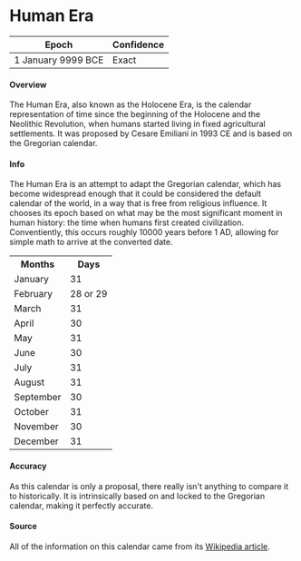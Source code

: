 # Human Era

| Epoch             | Confidence |
| ----------------- | ---------- |
| 1 January 9999 BCE | Exact       |

#### Overview

The Human Era, also known as the Holocene Era, is the calendar representation of time since the beginning of the Holocene and the Neolithic Revolution, when humans started living in fixed agricultural settlements. It was proposed by Cesare Emiliani in 1993 CE and is based on the Gregorian calendar.

#### Info

The Human Era is an attempt to adapt the Gregorian calendar, which has become widespread enough that it could be considered the default calendar of the world, in a way that is free from religious influence. It chooses its epoch based on what may be the most significant moment in human history: the time when humans first created civilization. Conventiently, this occurs roughly 10000 years before 1 AD, allowing for simple math to arrive at the converted date.

<table class="table-long"><tr><th>Months</th><th>Days</th></tr><tr><td>January</td><td>31</td></tr><tr><td>February</td><td>28 or 29</td></tr><tr><td>March</td><td>31</td></tr><tr><td>April</td><td>30</td></tr><tr><td>May</td><td>31</td></tr><tr><td>June</td><td>30</td></tr><tr><td>July</td><td>31</td></tr><tr><td>August</td><td>31</td></tr><tr><td>September</td><td>30</td></tr><tr><td>October</td><td>31</td></tr><tr><td>November</td><td>30</td></tr><tr><td>December</td><td>31</td></tr></table>

#### Accuracy

As this calendar is only a proposal, there really isn't anything to compare it to historically. It is intrinsically based on and locked to the Gregorian calendar, making it perfectly accurate.

#### Source

All of the information on this calendar came from its [Wikipedia article](https://en.wikipedia.org/wiki/Holocene_calendar).
